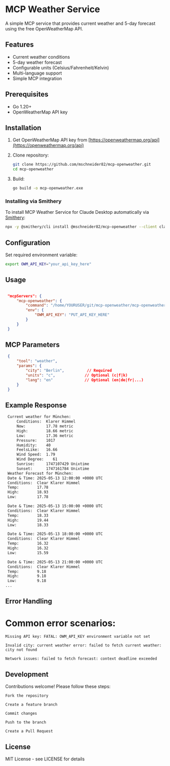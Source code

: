 # MCP Weather Service

A simple MCP service that provides current weather and 5-day forecast using the free OpenWeatherMap API.

## Features
- Current weather conditions
- 5-day weather forecast
- Configurable units (Celsius/Fahrenheit/Kelvin)
- Multi-language support
- Simple MCP integration

## Prerequisites
- Go 1.20+
- OpenWeatherMap API key

## Installation
1. Get OpenWeatherMap API key from [https://openweathermap.org/api](https://openweathermap.org/api)
2. Clone repository:
   ```bash
   git clone https://github.com/mschneider82/mcp-openweather.git
   cd mcp-openweather
   ```

3. Build:

   ```bash
   go build -o mcp-openweather.exe
   ```

### Installing via Smithery

To install MCP Weather Service for Claude Desktop automatically via [Smithery](https://smithery.ai/server/@mschneider82/mcp-openweather):

```bash
npx -y @smithery/cli install @mschneider82/mcp-openweather --client claude
```

## Configuration

Set required environment variable:

   ```bash
   export OWM_API_KEY="your_api_key_here"
   ```

## Usage

   ```json

    "mcpServers": {
        "mcp-openweather": {
            "command": "/home/YOURUSER/git/mcp-openweather/mcp-openweather.exe",
            "env": {
                "OWM_API_KEY": "PUT_API_KEY_HERE"
            }
        }
    }

   ```

## MCP Parameters

   ```json
    {
        "tool": "weather",
        "params": {
            "city": "Berlin",          // Required
            "units": "c",             // Optional (c|f|k)
            "lang": "en"              // Optional (en|de|fr|...)
        }
    }
   ```

## Example Response

   ```txt
    Current weather for München:
        Conditions:  Klarer Himmel 
        Now:         17.78 metric
        High:        18.66 metric
        Low:         17.36 metric
        Pressure:    1017
        Humidity:    40
        FeelsLike:   16.66
        Wind Speed:  1.79
        Wind Degree:    61
        Sunrise:     1747107429 Unixtime
        Sunset:      1747161784 Unixtime
    Weather Forecast for München:
    Date & Time: 2025-05-13 12:00:00 +0000 UTC
    Conditions:  Clear Klarer Himmel
    Temp:        17.78 
    High:        18.93 
    Low:         17.78

    Date & Time: 2025-05-13 15:00:00 +0000 UTC
    Conditions:  Clear Klarer Himmel
    Temp:        18.33 
    High:        19.44 
    Low:         18.33

    Date & Time: 2025-05-13 18:00:00 +0000 UTC
    Conditions:  Clear Klarer Himmel
    Temp:        16.32 
    High:        16.32 
    Low:         15.59

    Date & Time: 2025-05-13 21:00:00 +0000 UTC
    Conditions:  Clear Klarer Himmel
    Temp:        9.18 
    High:        9.18 
    Low:         9.18
...
   ```

## Error Handling

# Common error scenarios:

    Missing API key: FATAL: OWM_API_KEY environment variable not set

    Invalid city: current weather error: failed to fetch current weather: city not found

    Network issues: failed to fetch forecast: context deadline exceeded

## Development

Contributions welcome! Please follow these steps:

    Fork the repository

    Create a feature branch

    Commit changes

    Push to the branch

    Create a Pull Request

## License

MIT License - see LICENSE for details
